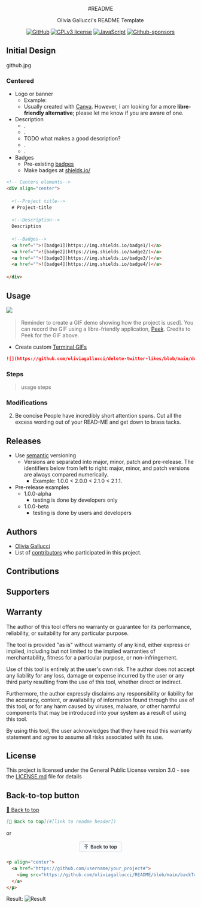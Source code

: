 <div align="center">
  
  #README

  Olivia Gallucci's README Template

  <a href="">![GitHub](https://img.shields.io/badge/github-EA4AAA.svg?style=for-the-badge&logo=github&logoColor=white)</a>
  <a href="">![GPLv3 license](https://img.shields.io/badge/License-GPLv3-green.svg?style=for-the-badge)</a>
  <a href="">![JavaScript](https://img.shields.io/badge/javascript-9558B2.svg?style=for-the-badge&logo=JavaScript&logoColor=%23F7DF1E)</a>
  <a href="">![Github-sponsors](https://img.shields.io/badge/sponsor-pink?style=for-the-badge&logo=GitHub-Sponsors&logoColor=#EA4AAA)</a>
    
</div>

## Initial Design
github.jpg

<!--
Choosing a title 
GitHub SEO 

-->

### Centered
* Logo or banner 
  * Example: 
  * Usually created with [Canva](canva.com/). However, I am looking for a more <b>libre-friendly alternative</b>; please let me know if you are aware of one.  
* Description 
  * .
  * .
  * TODO what makes a good description? 
  * .
  * .
* Badges 
  * Pre-existing [badges](https://github.com/Ileriayo/markdown-badges)
  * Make badges at [shields.io/](https://shields.io/) 

```html
<!-- Centers elements-->
<div align="center">

  <!--Project title-->
  # Project-title

  <!--Description-->
  Description

  <!--Badges-->
  <a href="">![badge1](https://img.shields.io/badge1/)</a>
  <a href="">![badge2](https://img.shields.io/badge2/)</a>
  <a href="">![badge3](https://img.shields.io/badge3/)</a>
  <a href="">![badge4](https://img.shields.io/badge4/)</a>

</div>
```

## Usage 
![](https://raw.githubusercontent.com/phw/peek/master/data/screenshots/peek-recording-itself.gif)

> Reminder to create a GIF demo showing how the project is used]. You can record the GIF using a libre-friendly application, [Peek](https://github.com/phw/peek). Credits to Peek for the GIF above. 

* Create custom [Terminal GIFs](https://www.terminalgif.com/)

```markdown
![](https://github.com/oliviagallucci/delete-twitter-likes/blob/main/delete-twitter-likes-usage.gif)
```

### Steps
> usage steps 

### Modifications 

2. Be concise
People have incredibly short attention spans. Cut all the excess wording out of your READ-ME and get down to brass tacks.

## Releases 

* Use [semantic](https://semver.org/) versioning
  * Versions are separated into major, minor, patch and pre-release. The identifiers below from left to right: major, minor, and patch versions are always compared numerically.
    * Example: 1.0.0 < 2.0.0 < 2.1.0 < 2.1.1.
* Pre-release examples
  * 1.0.0-alpha 
    * testing is done by developers only
  * 1.0.0-beta
    * testing is done by users and developers 

## Authors 

* [Olivia Gallucci](https://github.com/oliviagallucci)
* List of [contributors](https://github.com/your_username/your_project/contributors) who participated in this project.

## Contributions 

## Supporters

## Warranty  

The author of this tool offers no warranty or guarantee for its performance, reliability, or suitability for any particular purpose.

The tool is provided "as is" without warranty of any kind, either express or implied, including but not limited to the implied warranties of merchantability, fitness for a particular purpose, or non-infringement.

Use of this tool is entirely at the user's own risk. The author does not accept any liability for any loss, damage or expense incurred by the user or any third party resulting from the use of this tool, whether direct or indirect.

Furthermore, the author expressly disclaims any responsibility or liability for the accuracy, content, or availability of information found through the use of this tool, or for any harm caused by viruses, malware, or other harmful components that may be introduced into your system as a result of using this tool.

By using this tool, the user acknowledges that they have read this warranty statement and agree to assume all risks associated with its use.

## License

This project is licensed under the General Public License version 3.0 - see the [LICENSE.md](LICENSE.md) file for details

## Back-to-top button

[🔼 Back to top](https://github.com/oliviagallucci/README#readme)

```markdown
[🔼 Back to top](#[link to readme header])
```

or 

<p align="center">
  <a href="https://github.com/oliviagallucci/README#readme">
    <img src="https://github.com/oliviagallucci/README/blob/main/backToTopButtonTransparentBackground.png" alt="Back to top" height="29"/>
  </a>
</p>

```html
<p align="center">
  <a href="https://github.com/username/your_project#">
    <img src="https://github.com/oliviagallucci/README/blob/main/backToTopButtonTransparentBackground.png" alt="Back to top" height="29"/>
  </a>
</p>
```



<script src="https://cdn.jsdelivr.net/npm/gradient-badge"></script>
<script>
    var svgString = gradientBadge({
        /* same as above */
        subject: 'version', // <text>
      status: 'v1.2.3', // <text>
      style: 'flat', // 'flat' or undefined, optional
     // And any other parameter supported by badgen (icon, scale...)
    gradient: ['pink', 'F78642'], // array of colors (Hexadecimal or name)
    });
</script>

Result: ![Result][usage]

[usage]: https://runkit.io/bokub/badge/branches/master/version/v1.2.3/pink-F78642?style=for-the-badge

